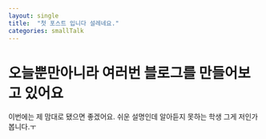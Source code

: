 ```yaml
---
layout: single
title:  "첫 포스트 입니다 설레네요."
categories: smallTalk
---
```


# 오늘뿐만아니라 여러번 블로그를 만들어보고 있어요

이번에는 제 맘대로 됐으면 좋겠어요. 쉬운 설명인데 알아듣지 못하는 학생 그게 저인가봅니다.ㅜ

